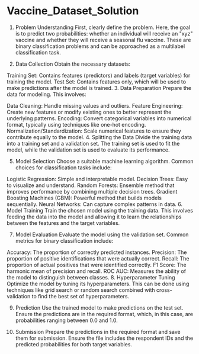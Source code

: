 # Vaccine_Dataset_Solution

1. Problem Understanding
First, clearly define the problem. Here, the goal is to predict two probabilities: whether an individual will receive an "xyz" vaccine and whether they will receive a seasonal flu vaccine. These are binary classification problems and can be approached as a multilabel classification task.

2. Data Collection
Obtain the necessary datasets:

Training Set: Contains features (predictors) and labels (target variables) for training the model.
Test Set: Contains features only, which will be used to make predictions after the model is trained.
3. Data Preparation
Prepare the data for modeling. This involves:

Data Cleaning: Handle missing values and outliers.
Feature Engineering: Create new features or modify existing ones to better represent the underlying patterns.
Encoding: Convert categorical variables into numerical format, typically using techniques like one-hot encoding.
Normalization/Standardization: Scale numerical features to ensure they contribute equally to the model.
4. Splitting the Data
Divide the training data into a training set and a validation set. The training set is used to fit the model, while the validation set is used to evaluate its performance.

5. Model Selection
Choose a suitable machine learning algorithm. Common choices for classification tasks include:

Logistic Regression: Simple and interpretable model.
Decision Trees: Easy to visualize and understand.
Random Forests: Ensemble method that improves performance by combining multiple decision trees.
Gradient Boosting Machines (GBM): Powerful method that builds models sequentially.
Neural Networks: Can capture complex patterns in data.
6. Model Training
Train the chosen model using the training data. This involves feeding the data into the model and allowing it to learn the relationships between the features and the target variables.

7. Model Evaluation
Evaluate the model using the validation set. Common metrics for binary classification include:

Accuracy: The proportion of correctly predicted instances.
Precision: The proportion of positive identifications that were actually correct.
Recall: The proportion of actual positives that were identified correctly.
F1 Score: The harmonic mean of precision and recall.
ROC AUC: Measures the ability of the model to distinguish between classes.
8. Hyperparameter Tuning
Optimize the model by tuning its hyperparameters. This can be done using techniques like grid search or random search combined with cross-validation to find the best set of hyperparameters.

9. Prediction
Use the trained model to make predictions on the test set. Ensure the predictions are in the required format, which, in this case, are probabilities ranging between 0.0 and 1.0.

10. Submission
Prepare the predictions in the required format and save them for submission. Ensure the file includes the respondent IDs and the predicted probabilities for both target variables.
